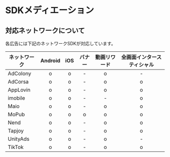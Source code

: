 
# SDKメディエーション

## 対応ネットワークについて

各広告には下記のネットワークSDKが対応しています。

ネットワーク|Android|iOS| バナー | 動画リワード | 全画面インタースティシャル
---|:-:|:-:|:-:|:-:|:-:
AdColony| o | o | - | o | -
AdCorsa | o | o | - | o | o
AppLovin| o | o | - | o | o
imobile | o | o | - | - | o
Maio    | o | o | - | o | o
MoPub   | o | o | o | o | o
Nend    | o | o | - | o | o
Tapjoy  | o | o | - | o | o
UnityAds| o | o | - | o | -
TikTok  | o | o | - | o | o
